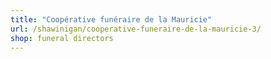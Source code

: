 ```yaml
---
title: "Coopérative funéraire de la Mauricie"
url: /shawinigan/cooperative-funeraire-de-la-mauricie-3/
shop: funeral directors
---
```

